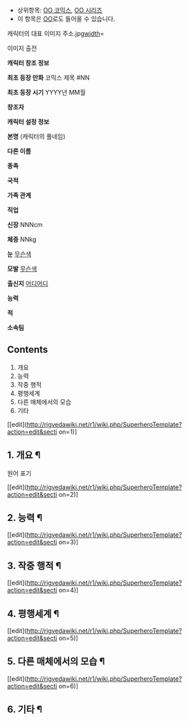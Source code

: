   * 상위항목: [OO 코믹스](OO%20%EC%BD%94%EB%AF%B9%EC%8A%A4.md), [OO 시리즈](OO%20%EC%8B%9C%EB%A6%AC%EC%A6%88.md)
  * 이 항목은 [OO](OO.md)로도 들어올 수 있습니다.  
  

캐릭터의 대표 이미지 주소.jpg[width](width.md)=

이미지 출전

  

**캐릭터 창조 정보**

**최초 등장 만화**
코믹스 제목 #NN

**최초 등장 시기**
YYYY년 MM월

**창조자**

**캐릭터 설정 정보**

**본명**
(캐릭터의 풀네임)

**다른 이름**

**종족**

**국적**

**가족 관계**

**직업**

**신장**
NNNcm

**체중**
NNkg

**눈**
[무슨색](%EB%AC%B4%EC%8A%A8%EC%83%89.md)

**모발**
[무슨색](%EB%AC%B4%EC%8A%A8%EC%83%89.md)

**출신지**
[어디어디](%EC%96%B4%EB%94%94%EC%96%B4%EB%94%94.md)

**능력**

**적**

**소속팀**
  

## Contents

    

1. 개요 
2. 능력 
3. 작중 행적 
4. 평행세계 
5. 다른 매체에서의 모습 
6. 기타 

[[edit](http://rigvedawiki.net/r1/wiki.php/SuperheroTemplate?action=edit&secti
on=1)]

## 1. 개요 ¶

원어 표기

  

[[edit](http://rigvedawiki.net/r1/wiki.php/SuperheroTemplate?action=edit&secti
on=2)]

## 2. 능력 ¶

  

[[edit](http://rigvedawiki.net/r1/wiki.php/SuperheroTemplate?action=edit&secti
on=3)]

## 3. 작중 행적 ¶

  

[[edit](http://rigvedawiki.net/r1/wiki.php/SuperheroTemplate?action=edit&secti
on=4)]

## 4. 평행세계 ¶

  

[[edit](http://rigvedawiki.net/r1/wiki.php/SuperheroTemplate?action=edit&secti
on=5)]

## 5. 다른 매체에서의 모습 ¶

  

[[edit](http://rigvedawiki.net/r1/wiki.php/SuperheroTemplate?action=edit&secti
on=6)]

## 6. 기타 ¶


